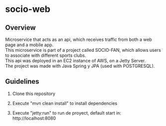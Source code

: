 # socio-web

## Overview
Microservice that acts as an api, which receives traffic from both a web page and a mobile app.<br/>
This microservice is part of a project called SOCIO-FAN, which allows users to associate with different sports clubs.<br/>
This api was deployed in an EC2 instance of AWS, on a Jetty Server.<br/>
The project was made with Java Spring y JPA (used with POSTGRESQL).<br/>

## Guidelines

1. Clone this repository

2. Execute "mvn clean install" to install dependencies

3. Execute "jetty:run" to run de proyect, default start in: http://localhost:8080 


